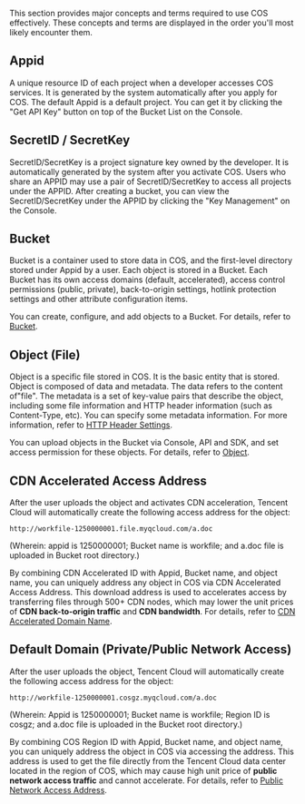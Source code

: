 This section provides major concepts and terms required to use COS effectively. These concepts and terms are displayed in the order you'll most likely encounter them.

## Appid

A unique resource ID of each project when a developer accesses COS services. It is generated by the system automatically after you apply for COS. The default Appid is a default project. You can get it by clicking the "Get API Key" button on top of the Bucket List on the Console.

## SecretID / SecretKey

SecretID/SecretKey is a project signature key owned by the developer. It is automatically generated by the system after you activate COS. Users who share an APPID may use a pair of SecretID/SecretKey to access all projects under the APPID. After creating a bucket, you can view the SecretID/SecretKey under the APPID by clicking the "Key Management" on the Console.

## Bucket

Bucket is a container used to store data in COS, and the first-level directory stored under Appid by a user. Each object is stored in a Bucket. Each Bucket has its own access domains (default, accelerated), access control permissions (public, private), back-to-origin settings, hotlink protection settings and other attribute configuration items.

You can create, configure, and add objects to a Bucket. For details, refer to [Bucket](https://www.qcloud.com/document/product/436/6245).

## Object (File)

Object is a specific file stored in COS. It is the basic entity that is stored. Object is composed of data and metadata. The data refers to the content of"file". The metadata is a set of key-value pairs that describe the object, including some file information and HTTP header information (such as Content-Type, etc). You can specify some metadata information. For more information, refer to [HTTP Header Settings](https://www.qcloud.com/document/product/436/6258).

You can upload objects in the Bucket via Console, API and SDK, and set access permission for these objects. For details, refer to [Object](https://www.qcloud.com/document/product/436/6259).

## CDN Accelerated Access Address

After the user uploads the object and activates CDN acceleration, Tencent Cloud will automatically create the following access address for the object:

`http://workfile-1250000001.file.myqcloud.com/a.doc`

(Wherein: appid is 1250000001; Bucket name is workfile; and a.doc file is uploaded in Bucket root directory.)

By combining CDN Accelerated ID with Appid, Bucket name, and object name, you can uniquely address any object in COS via CDN Accelerated Access Address. This download address is used to accelerates access by transferring files through 500+ CDN nodes, which may lower the unit prices of **CDN back-to-origin traffic** and **CDN bandwidth**. For details, refer to [CDN Accelerated Domain Name](https://www.qcloud.com/document/product/436/6252).

## Default Domain (Private/Public Network Access)

After the user uploads the object, Tencent Cloud will automatically create the following access address for the object:

`http://workfile-1250000001.cosgz.myqcloud.com/a.doc`

(Wherein: Appid is 1250000001; Bucket name is workfile; Region ID is cosgz; and a.doc file is uploaded in the Bucket root directory.)

By combining COS Region ID with Appid, Bucket name, and object name, you can uniquely address the object in COS via accessing the address. This address is used to get the file directly from the Tencent Cloud data center located in the region of COS, which may cause high unit price of **public network access traffic** and cannot accelerate. For details, refer to [Public Network Access Address](https://www.qcloud.com/document/product/436/6252).


